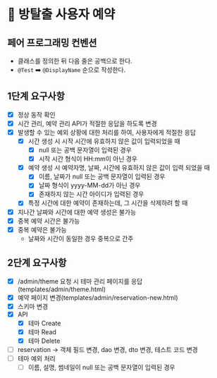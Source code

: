 # 🚪 방탈출 사용자 예약

## 페어 프로그래밍 컨벤션
- 클래스를 정의한 뒤 다음 줄은 공백으로 한다.
- `@Test` ➡️ `@DisplayName` 순으로 작성한다.

## 1단계 요구사항
- [x] 정상 동작 확인
- [x] 시간 관리, 예약 관리 API가 적절한 응답을 하도록 변경
- [x] 발생할 수 있는 예외 상황에 대한 처리를 하여, 사용자에게 적절한 응답
  - [x] 시간 생성 시 시작 시간에 유효하지 않은 값이 입력되었을 때
    - [x] null 또는 공백 문자열이 입력된 경우
    - [x] 시작 시간 형식이 HH:mm이 아닌 경우
  - [x] 예약 생성 시 예약자명, 날짜, 시간에 유효하지 않은 값이 입력 되었을 때
    - [x] 이름, 날짜가 null 또는 공백 문자열이 입력된 경우
    - [x] 날짜 형식이 yyyy-MM-dd가 아닌 경우
    - [x] 존재하지 않는 시간 아이디가 입력된 경우
  - [x] 특정 시간에 대한 예약이 존재하는데, 그 시간을 삭제하려 할 때
- [x] 지나간 날짜와 시간에 대한 예약 생성은 불가능
- [x] 중복 예약 시간은 불가능
- [x] 중복 예약은 불가능
  - 날짜와 시간이 동일한 경우 중복으로 간주

## 2단계 요구사항
- [x] /admin/theme 요청 시 테마 관리 페이지를 응답(templates/admin/theme.html)
- [x] 예약 페이지 변경(templates/admin/reservation-new.html)
- [x] 스키마 변경
- [x] API
  - [x] 테마 Create
  - [x] 테마 Read
  - [x] 테마 Delete
- [ ] reservation -> 객체 필드 변경, dao 변경, dto 변경, 테스트 코드 변경
- [ ] 테마 예외 처리
  - [ ] 이름, 설명, 썸네일이 null 또는 공백 문자열이 입력된 경우
